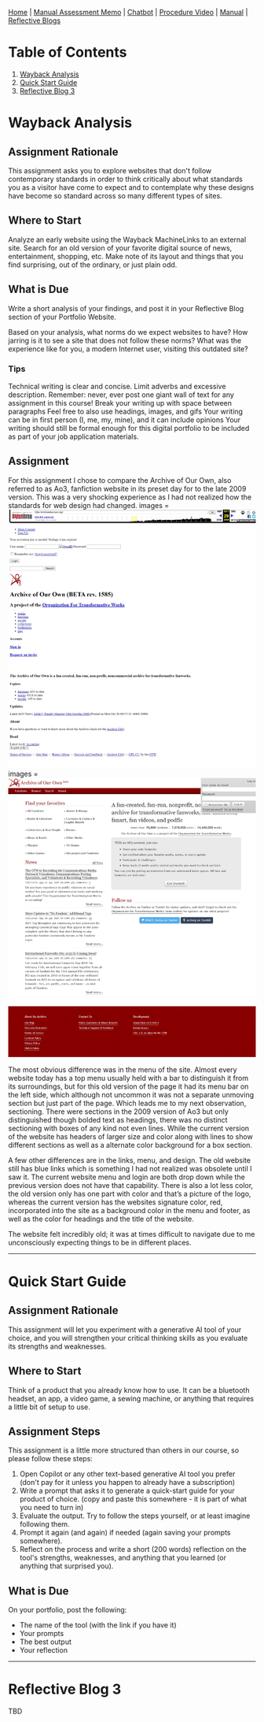[Home](index.md) | [Manual Assessment Memo](manual_assessment_memo.md) | [Chatbot](chatbot.md) | [Procedure Video](procedure_video.md) | [Manual](manual.md) | [Reflective Blogs](reflective_blogs.md) 

# Table of Contents 
1. [Wayback Analysis](#wayback-analysis)
2. [Quick Start Guide](#quick-start-guide)
3. [Reflective Blog 3](#reflective-blog-3)
   
# Wayback Analysis

## Assignment Rationale 
This assignment asks you to explore websites that don't follow contemporary standards in order to think critically about what standards you as a visitor have come to expect and to contemplate why these designs have become so standard across so many different types of sites.

## Where to Start
Analyze an early website using the Wayback MachineLinks to an external site. Search for an old version of your favorite digital source of news, entertainment, shopping, etc. Make note of its layout and things that you find surprising, out of the ordinary, or just plain odd.  

## What is Due
Write a short analysis of your findings, and post it in your Reflective Blog section of your Portfolio Website.

Based on your analysis, what norms do we expect websites to have? How jarring is it to see a site that does not follow these norms? What was the experience like for you, a modern Internet user, visiting this outdated site?
### Tips
Technical writing is clear and concise. Limit adverbs and excessive description. 
Remember: never, ever post one giant wall of text for any assignment in this course! 
Break your writing up with space between paragraphs
Feel free to also use headings, images, and gifs
Your writing can be in first person (I, me, my, mine), and it can include opinions
Your writing should still be formal enough for this digital portfolio to be included as part of your job application materials. 

## Assignment
For this assignment I chose to compare the Archive of Our Own, also referred to as Ao3, fanfiction website in its preset day for to the late 2009 version. This was a very shocking experience as I had not realized how the standards for web design had changed.
images = ![Ao3 2009 version](Ao3_2009.jpg)  images = ![Ao3 2025  version](Ao3_2025.jpg)

The most obvious difference was in the menu of the site. Almost every website today has a top menu usually held with a bar to distinguish it from its surroundings, but for this old version of the page it had its menu bar on the left side, which although not uncommon it was not a separate unmoving section but just part of the page. 
Which leads me to my next observation, sectioning. There were sections in the 2009 version of Ao3 but only distinguished though bolded text as headings, there was no distinct sectioning with boxes of any kind not even lines. While the current version of the website has headers of larger size and color along with lines to show different sections as well as a alternate color background for a box section.

A few other differences are in the links, menu, and design. The old website still has blue links which is something I had not realized was obsolete until I saw it. The current website menu and login are both drop down while the previous version does not have that capability. There is also a lot less color, the old version only has one part with color and that’s a picture of the logo, whereas the current version has the websites signature color, red, incorporated into the site as a background color in the menu and footer, as well as the color for headings and the title of the website.

The website felt incredibly old; it was at times difficult to navigate due to me unconsciously expecting things to be in different places. 


---
# Quick Start Guide

## Assignment Rationale 
This assignment will let you experiment with a generative AI tool of your choice, and you will strengthen your critical thinking skills as you evaluate its strengths and weaknesses.

## Where to Start
Think of a product that you already know how to use. It can be a bluetooth headset, an app, a video game, a sewing machine, or anything that requires a little bit of setup to use.

## Assignment Steps
This assignment is a little more structured than others in our course, so please follow these steps:
1. Open Copilot or any other text-based generative AI tool you prefer (don't pay for it unless you happen to already have a subscription)
2. Write a prompt that asks it to generate a quick-start guide for your product of choice. (copy and paste this somewhere - it is part of what you need to turn in)
3. Evaluate the output. Try to follow the steps yourself, or at least imagine following them.
4. Prompt it again (and again) if needed (again saving your prompts somewhere).
5. Reflect on the process and write a short (200 words) reflection on the tool's strengths, weaknesses, and anything that you learned (or anything that surprised you).

## What is Due
On your portfolio, post the following:
- The name of the tool (with the link if you have it)
- Your prompts
- The best output 
- Your reflection
---
# Reflective Blog 3
TBD
